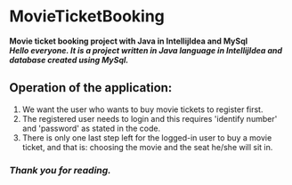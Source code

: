 # MovieTicketBooking
**Movie ticket booking project with Java in IntellijIdea and MySql** <br>
***Hello everyone. It is a project written in Java language in IntellijIdea and database created using MySql.***
## Operation of the application:
1. We want the user who wants to buy movie tickets to register first.  
2. The registered user needs to login and this requires 'identify number' and 'password' as stated in the code.
3. There is only one last step left for the logged-in user to buy a movie ticket, and that is: choosing the movie and the seat he/she will sit in.
### *Thank you for reading.*
